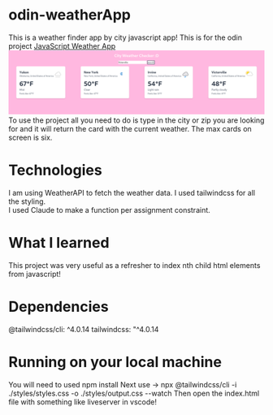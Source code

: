 # odin-weatherApp 

This is a weather finder app by city javascript app! This is for the odin project [JavaScript Weather App](https://www.theodinproject.com/lessons/javascript-weather-app)
![alt text](images/image.png)  
To use the project all you need to do is type in the city or zip you are looking for and it will return the card with the current weather. The max cards on screen is six.
# Technologies  
I am using WeatherAPI to fetch the weather data. 
I used tailwindcss for all the styling.  
I used Claude to make a function per assignment constraint.
# What I learned  
This project was very useful as a refresher to index nth child html elements from javascript!
# Dependencies  
@tailwindcss/cli: ^4.0.14
tailwindcss: "^4.0.14
# Running on your local machine
You will need to used npm install
Next use -> npx @tailwindcss/cli -i ./styles/styles.css -o ./styles/output.css --watch
Then open the index.html file with something like liveserver in vscode!
